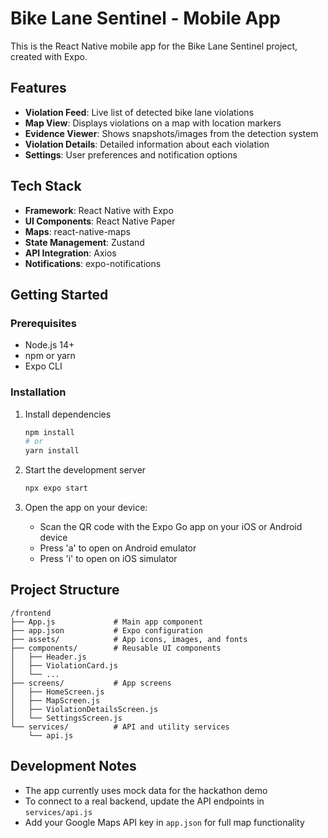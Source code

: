 # Bike Lane Sentinel - Mobile App

This is the React Native mobile app for the Bike Lane Sentinel project, created with Expo.

## Features

- **Violation Feed**: Live list of detected bike lane violations
- **Map View**: Displays violations on a map with location markers
- **Evidence Viewer**: Shows snapshots/images from the detection system
- **Violation Details**: Detailed information about each violation
- **Settings**: User preferences and notification options

## Tech Stack

- **Framework**: React Native with Expo
- **UI Components**: React Native Paper
- **Maps**: react-native-maps
- **State Management**: Zustand
- **API Integration**: Axios
- **Notifications**: expo-notifications

## Getting Started

### Prerequisites

- Node.js 14+
- npm or yarn
- Expo CLI

### Installation

1. Install dependencies
   ```bash
   npm install
   # or
   yarn install
   ```

2. Start the development server
   ```bash
   npx expo start
   ```

3. Open the app on your device:
   - Scan the QR code with the Expo Go app on your iOS or Android device
   - Press 'a' to open on Android emulator
   - Press 'i' to open on iOS simulator

## Project Structure

```
/frontend
├── App.js             # Main app component
├── app.json           # Expo configuration
├── assets/            # App icons, images, and fonts
├── components/        # Reusable UI components
│   ├── Header.js
│   ├── ViolationCard.js
│   └── ...
├── screens/           # App screens
│   ├── HomeScreen.js
│   ├── MapScreen.js
│   ├── ViolationDetailsScreen.js
│   └── SettingsScreen.js
└── services/          # API and utility services
    └── api.js
```

## Development Notes

- The app currently uses mock data for the hackathon demo
- To connect to a real backend, update the API endpoints in `services/api.js`
- Add your Google Maps API key in `app.json` for full map functionality
